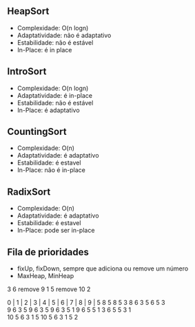 ## HeapSort
- Complexidade: O(n logn)
- Adaptatividade: não é adaptativo
- Estabilidade: não é estável
- In-Place: é in place


## IntroSort

- Complexidade: O(n logn)
- Adaptatividade: é in-place
- Estabilidade: não é estável
- In-Place: é adaptativo


## CountingSort

- Complexidade: O(n)
- Adaptatividade: é adaptativo
- Estabilidade: é estavel
- In-Place: não é in-place


## RadixSort

- Complexidade:  O(n)
- Adaptatividade: é adaptativo
- Estabilidade: é estavel
- In-Place: pode ser in-place


## Fila de prioridades

- fixUp, fixDown, sempre que adiciona ou remove um número
- MaxHeap, MinHeap

3 6 remove 9 1 5 remove 10 2

0 | 1 | 2 | 3 | 4 | 5 | 6 | 7 | 8 | 9 |
    5
    8   5
    8   5   3
    8   6   3   5
    6   5   3   
    9   6   3   5
    9   6   3   5
    9   6   3   5    1
    9   6   5   5    1   3
    6   5   5   3    1   
    10   5   6   3   1   5 
    10   5   6   3   1   5  2